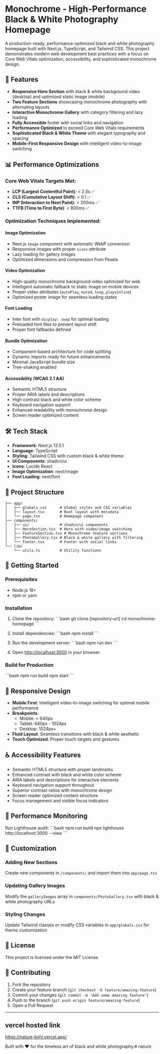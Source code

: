 # Monochrome - High-Performance Black & White Photography Homepage

A production-ready, performance-optimized black and white photography homepage built with Next.js, TypeScript, and Tailwind CSS. This project demonstrates modern web development best practices with a focus on Core Web Vitals optimization, accessibility, and sophisticated monochrome design.

## 🚀 Features

- **Responsive Hero Section** with black & white background video (desktop) and optimized static image (mobile)
- **Two Feature Sections** showcasing monochrome photography with alternating layouts
- **Interactive Monochrome Gallery** with category filtering and lazy loading
- **Fully Accessible** footer with social links and navigation
- **Performance Optimized** to exceed Core Web Vitals requirements
- **Sophisticated Black & White Theme** with elegant typography and spacing
- **Mobile-First Responsive Design** with intelligent video-to-image switching

## 📊 Performance Optimizations

### Core Web Vitals Targets Met:
- **LCP (Largest Contentful Paint)**: < 2.5s ✅
- **CLS (Cumulative Layout Shift)**: < 0.1 ✅  
- **INP (Interaction to Next Paint)**: < 200ms ✅
- **TTFB (Time to First Byte)**: < 800ms ✅

### Optimization Techniques Implemented:

#### Image Optimization
- Next.js `Image` component with automatic WebP conversion
- Responsive images with proper `sizes` attribute
- Lazy loading for gallery images
- Optimized dimensions and compression from Pexels

#### Video Optimization
- High-quality monochrome background video optimized for web
- Intelligent automatic fallback to static image on mobile devices
- Proper video attributes (`autoPlay`, `muted`, `loop`, `playsInline`)
- Optimized poster image for seamless loading states

#### Font Loading
- Inter font with `display: swap` for optimal loading
- Preloaded font files to prevent layout shift
- Proper font fallbacks defined

#### Bundle Optimization
- Component-based architecture for code splitting
- Dynamic imports ready for future enhancements
- Minimal JavaScript bundle size
- Tree-shaking enabled

#### Accessibility (WCAG 2.1 AA)
- Semantic HTML5 structure
- Proper ARIA labels and descriptions
- High contrast black and white color scheme
- Keyboard navigation support
- Enhanced readability with monochrome design
- Screen reader optimized content

## 🛠️ Tech Stack

- **Framework**: Next.js 13.5.1
- **Language**: TypeScript
- **Styling**: Tailwind CSS with custom black & white theme
- **UI Components**: shadcn/ui
- **Icons**: Lucide React
- **Image Optimization**: next/image
- **Font Loading**: next/font

## 📁 Project Structure

```
├── app/
│   ├── globals.css      # Global styles and CSS variables
│   ├── layout.tsx       # Root layout with metadata
│   └── page.tsx         # Homepage component
├── components/
│   ├── ui/              # shadcn/ui components
│   ├── HeroSection.tsx  # Hero with video/image switching
│   ├── FeatureSection.tsx # Monochrome feature sections
│   ├── PhotoGallery.tsx # Black & white gallery with filtering
│   └── Footer.tsx       # Footer with social links
└── lib/
    └── utils.ts         # Utility functions
```

## 🚀 Getting Started

### Prerequisites
- Node.js 18+ 
- npm or yarn

### Installation

1. Clone the repository:
\`\`\`bash
git clone [repository-url]
cd monochrome-homepage
\`\`\`

2. Install dependencies:
\`\`\`bash
npm install
\`\`\`

3. Run the development server:
\`\`\`bash
npm run dev
\`\`\`

4. Open [http://localhost:3000](http://localhost:3000) in your browser.

### Build for Production

\`\`\`bash
npm run build
npm start
\`\`\`

## 📱 Responsive Design

- **Mobile First**: Intelligent video-to-image switching for optimal mobile performance
- **Breakpoints**: 
  - Mobile: < 640px
  - Tablet: 640px - 1024px  
  - Desktop: 1024px+
- **Fluid Layout**: Seamless transitions with black & white aesthetic
- **Touch Optimized**: Proper touch targets and gestures

## ♿ Accessibility Features

- Semantic HTML5 structure with proper landmarks
- Enhanced contrast with black and white color scheme
- ARIA labels and descriptions for interactive elements
- Keyboard navigation support throughout
- Superior contrast ratios with monochrome design
- Screen reader optimized content structure
- Focus management and visible focus indicators

## 🎯 Performance Monitoring

Run Lighthouse audit:
\`\`\`bash
npm run build
npx lighthouse http://localhost:3000 --view
\`\`\`

## 🔧 Customization

### Adding New Sections
Create new components in `/components/` and import them into `app/page.tsx`

### Updating Gallery Images
Modify the `galleryImages` array in `components/PhotoGallery.tsx` with black & white photography URLs

### Styling Changes
Update Tailwind classes or modify CSS variables in `app/globals.css` for theme customization

## 📄 License

This project is licensed under the MIT License.

## 🤝 Contributing

1. Fork the repository
2. Create your feature branch (`git checkout -b feature/amazing-feature`)
3. Commit your changes (`git commit -m 'Add some amazing feature'`)
4. Push to the branch (`git push origin feature/amazing-feature`)
5. Open a Pull Request

---
## vercel hosted link
https://nature-kohl.vercel.app/

Built with ❤️ for the timeless art of black and white photography.# nature
